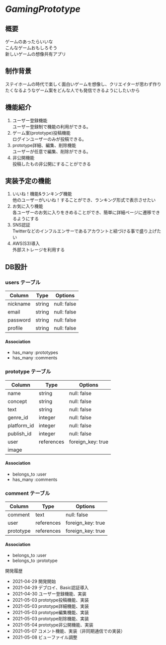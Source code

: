 # _GamingPrototype_

## 概要
ゲームのあったらいいな  
こんなゲームおもしろそう  
新しいゲームの想像共有アプリ  

## 制作背景
ステイホームの時代で楽しく面白いゲームを想像し、クリエイターが思わず作りたくなるようなゲーム案をどんな人でも発信できるようにしたいから  

## 機能紹介
1. ユーザー登録機能  
ユーザー登録制で機能の利用ができる。
2. ゲーム案(prototype)投稿機能  
ログインユーザーのみが投稿できる。
3. prototype詳細、編集、削除機能  
ユーザーが任意で編集、削除ができる。
4. 非公開機能  
投稿したもの非公開にすることができる

## 実装予定の機能
1. いいね！機能&ランキング機能  
他のユーザーがいいね！することができ、ランキング形式で表示させたい
2. お気に入り機能  
各ユーザーのお気に入りをきめることができ、簡単に詳細ページに遷移できるようにする
3. SNS認証  
Twitterなどのインフルエンサーであるアカウントと紐づける事で盛り上げたい
4. AWS(S3)導入  
外部ストレージを利用する
## DB設計

### users テーブル

| Column   | Type   | Options     |
| -------- | ------ | ----------- |
| nickname | string | null: false |
| email    | string | null: false |
| password | string | null: false |
| profile  | string | null: false |

#### Association
- has_many :prototypes
- has_many :comments

### prototype テーブル

| Column      | Type       | Options           |
| ----------- | ---------- | ----------------- |
| name        | string     | null: false       |
| concept     | string     | null: false       |
| text        | string     | null: false       |
| genre_id    | integer    | null: false       |
| platform_id | integer    | null: false       |
| publish_id  | integer    | null: false       |
| user        | references | foreign_key: true |
| image       |            |                   |

#### Association
- belongs_to :user
- has_many   :comments


### comment テーブル

| Column    | Type       | Options           |
| --------- | ---------- | ----------------- |
| comment   | text       | null: false       |
| user      | references | foreign_key: true |
| prototype | references | foreign_key: true |

#### Association
- belongs_to :user
- belongs_to :prototype

開発履歴  
- 2021-04-29 開発開始
- 2021-04-29 デブロイ、Basic認証導入
- 2021-04-30 ユーザー登録機能、実装
- 2021-05-03 prototype投稿機能、実装
- 2021-05-03 prototype詳細機能、実装
- 2021-05-03 prototype編集機能、実装
- 2021-05-03 prototype削除機能、実装
- 2021-05-04 prototype非公開機能、実装
- 2021-05-07 コメント機能、実装（非同期通信での実装）
- 2021-05-08 ビューファイル調整